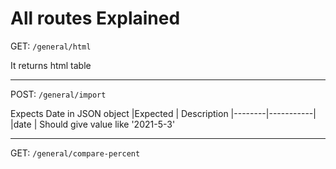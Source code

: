 # All routes Explained

GET: ```/general/html```

It returns html table
___
POST: `/general/import`

Expects Date in JSON object
|Expected | Description
|--------|-----------|
|date    | Should give value like '2021-5-3'
___
GET: `/general/compare-percent`